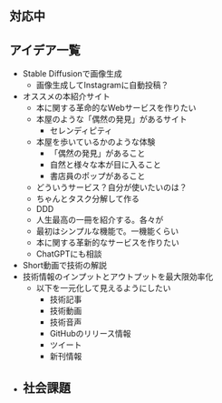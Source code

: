 ## 対応中

## アイデア一覧

- Stable Diffusionで画像生成
  - 画像生成してInstagramに自動投稿？
- オススメの本紹介サイト
  - 本に関する革命的なWebサービスを作りたい
  - 本屋のような「偶然の発見」があるサイト
    - セレンディピティ
  - 本屋を歩いているかのような体験
    - 「偶然の発見」があること
    - 自然と様々な本が目に入ること
    - 書店員のポップがあること
  - どういうサービス？自分が使いたいのは？
  - ちゃんとタスク分解して作る
  - DDD
  - 人生最高の一冊を紹介する。各々が
  - 最初はシンプルな機能で。一機能くらい
  - 本に関する革新的なサービスを作りたい
  - ChatGPTにも相談
- Short動画で技術の解説
- 技術情報のインプットとアウトプットを最大限効率化
  - 以下を一元化して見えるようにしたい
    - 技術記事
    - 技術動画
    - 技術音声
    - GitHubのリリース情報
    - ツイート
    - 新刊情報
- 社会課題
  -  
